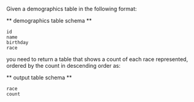 Given a demographics table in the following format:

** demographics table schema **

```
id
name
birthday
race
```

you need to return a table that shows a count of each race represented, ordered by the count in descending order as:

** output table schema **

```
race
count
```
